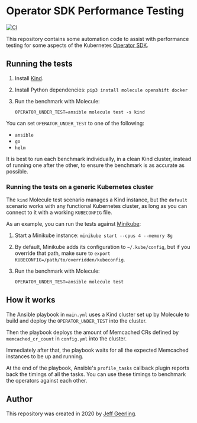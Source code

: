 # Operator SDK Performance Testing

[![CI](https://github.com/geerlingguy/operator-sdk-performance-testing/workflows/CI/badge.svg?branch=master)](https://github.com/geerlingguy/operator-sdk-performance-testing/actions?query=workflow%3ACI)

This repository contains some automation code to assist with performance testing for some aspects of the Kubernetes [Operator SDK](https://github.com/operator-framework/operator-sdk).

## Running the tests

  1. Install [Kind](https://kind.sigs.k8s.io/docs/user/quick-start/).
  1. Install Python dependencies: `pip3 install molecule openshift docker`
  1. Run the benchmark with Molecule:

     ```
     OPERATOR_UNDER_TEST=ansible molecule test -s kind
     ```

You can set `OPERATOR_UNDER_TEST` to one of the following:

  - `ansible`
  - `go`
  - `helm`

It is best to run each benchmark individually, in a clean Kind cluster, instead of running one after the other, to ensure the benchmark is as accurate as possible.

### Running the tests on a generic Kubernetes cluster

The `kind` Molecule test scenario manages a Kind instance, but the `default` scenario works with any functional Kubernetes cluster, as long as you can connect to it with a working `KUBECONFIG` file.

As an example, you can run the tests against [Minikube](https://kubernetes.io/docs/tasks/tools/install-minikube/):

  1. Start a Minikube instance: `minikube start --cpus 4 --memory 8g`
  2. By default, Minikube adds its configuration to `~/.kube/config`, but if you override that path, make sure to `export KUBECONFIG=/path/to/overridden/kubeconfig`.
  3. Run the benchmark with Molecule:

     ```
     OPERATOR_UNDER_TEST=ansible molecule test
     ```

## How it works

The Ansible playbook in `main.yml` uses a Kind cluster set up by Molecule to build and deploy the `OPERATOR_UNDER_TEST` into the cluster.

Then the playbook deploys the amount of Memcached CRs defined by `memcached_cr_count` in `config.yml` into the cluster.

Immediately after that, the playbook waits for all the expected Memcached instances to be up and running.

At the end of the playbook, Ansible's `profile_tasks` callback plugin reports back the timings of all the tasks. You can use these timings to benchmark the operators against each other.

## Author

This repository was created in 2020 by [Jeff Geerling](https://www.jeffgeerling.com).
